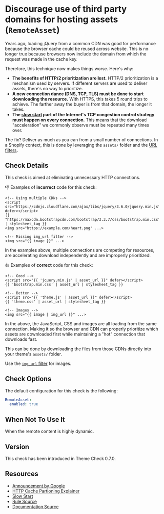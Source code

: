 # Discourage use of third party domains for hosting assets (`RemoteAsset`)

Years ago, loading jQuery from a common CDN was good for performance because the browser cache could be reused across website. This is no longer true because browsers now include the domain from which the request was made in the cache key.

Therefore, this technique now makes things worse. Here's why:

* **The benefits of HTTP/2 prioritization are lost.** HTTP/2 prioritization is a mechanism used by servers. If different servers are used to deliver assets, there's no way to prioritize.
* **A new connection dance (DNS, TCP, TLS) must be done to start downloading the resource.** With HTTPS, this takes 5 round trips to achieve. The farther away the buyer is from that domain, the longer it takes.
* **The [slow start][slowstart] part of the Internet's TCP congestion control strategy must happen on every connection.** This means that the download "acceleration" we commonly observe must be repeated many times over.

The fix? Deliver as much as you can from a small number of connections. In a Shopify context, this is done by leveraging the `assets/` folder and the [URL filters][url_filters].

## Check Details

This check is aimed at eliminating unnecessary HTTP connections.

:-1: Examples of **incorrect** code for this check:

```liquid
<!-- Using multiple CDNs -->
<script src="https://cdnjs.cloudflare.com/ajax/libs/jquery/3.6.0/jquery.min.js" defer></script>
{{ "https://maxcdn.bootstrapcdn.com/bootstrap/3.3.7/css/bootstrap.min.css" | stylesheet_tag }}
<img src="https://example.com/heart.png" ...>

<!-- Missing img_url filter -->
<img src="{{ image }}" ...>
```

In the examples above, multiple connections are competing for resources, are accelerating download independently and are improperly prioritized.

:+1: Examples of **correct** code for this check:

```liquid
<!-- Good -->
<script src="{{ 'jquery.min.js' | asset_url }}" defer></script>
{{ 'bootstrap.min.css' | asset_url | stylesheet_tag }}

<!-- Better -->
<script src="{{ 'theme.js' | asset_url }}" defer></script>
{{ 'theme.css' | asset_url | stylesheet_tag }}

<!-- Images -->
<img src="{{ image | img_url }}" ...>
```

In the above, the JavaScript, CSS and images are all loading from the same connection. Making it so the browser and CDN can properly prioritize which assets are downloaded first while maintaining a "hot" connection that downloads fast.

This can be done by downloading the files from those CDNs directly into your theme's `assets/` folder.

Use the [`img_url` filter][img_url] for images.

## Check Options

The default configuration for this check is the following:

```yaml
RemoteAsset:
  enabled: true
```

## When Not To Use It

When the remote content is highly dynamic.

## Version

This check has been introduced in Theme Check 0.7.0.

## Resources

- [Announcement by Google][googleprivacy]
- [HTTP Cache Partioning Explainer](https://github.com/shivanigithub/http-cache-partitioning)
- [Slow Start][slowstart]
- [Rule Source][codesource]
- [Documentation Source][docsource]

[googleprivacy]: https://developers.google.com/web/updates/2020/10/http-cache-partitioning#resources
[codesource]: /lib/theme_check/checks/remote_asset.rb
[docsource]: /docs/checks/remote_asset.md
[slowstart]: https://en.wikipedia.org/wiki/TCP_congestion_control#Slow_start
[url_filters]: https://shopify.dev/docs/themes/liquid/reference/filters/url-filters
[img_url]: https://shopify.dev/docs/themes/liquid/reference/filters/url-filters#img_url
